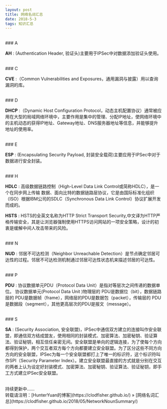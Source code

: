 ```yaml
---
layout: post
title: 网络名词汇总
date: 2018-5-3 
tags: 知识汇总        
---
```


<br>
### A    

**AH** : (Authentication Header, 验证头)主要用于IPSec中对数据添加验证头使用。    

<br>
### C    

**CVE** :（Common Vulnerabilities and Exposures，通用漏洞与披露）用以查询漏洞的库。    

<br>
### D    

**DHCP** :（Dynamic Host Configuration Protocol，动态主机配置协议）通常被应用在大型的局域网络环境中，主要作用是集中的管理、分配IP地址，使网络环境中的主机动态的获得IP地址、Gateway地址、DNS服务器地址等信息，并能够提升地址的使用率。    

<br>
### E        

**ESP** : (Encapsulating Security Payload, 封装安全载荷)主要应用于IPSec中对于数据进行安全封装。    

<br>
### H    

**HDLC** :  高级数据链路控制（High-Level Data Link Control或简称HDLC），是一个在同步网上传输 数据、面向比特的数据链路层协议，它是由国际标准化组织（ISO）根据IBM公司的SDLC（Synchronous Data Link Control）协议扩展开发而成的。   

**HSTS** : HSTS的全英文名称为HTTP Strict Transport Security,中文译为HTTP严格传输安全，其是让浏览器强制使用HTTPS访问网站的一项安全策略，设计的初衷是缓解中间人攻击带来的风险。    

<br>
### N     

**NUD** : 邻居不可达检测（Neighbor Unreachable Detection）是节点确定邻居可达性的过程。邻居不可达检测机制通过邻居可达性状态机来描述邻居的可达性。    

<br>
### P     

**PDU** : 协议数据单元PDU（Protocol Data Unit）是指对等层次之间传递的数据单位。 协议数据单元(Protocol Data Unit )物理层的 PDU是数据位（bit），数据链路层的 PDU是数据帧（frame），网络层的PDU是数据包（packet），传输层的 PDU是数据段（segment），其他更高层次的PDU是报文（message）。   

<br>
### S    

**SA** : (Security Association, 安全联盟)，IPSec中通信双方建立的连接叫作安全联盟，即通信双方结成盟友，使用相同的封装模式、加密算法、加密秘钥、验证算法、验证秘钥，相互信任亲密无间。安全联盟是单向的逻辑连接，为了使每个方向都得到保护，两个交互者双方每个方向都要建立安全联盟。为了区分这些不同方向方向的安全联盟，IPSec为每一个安全联盟都打上了唯一的标识符，这个标识符叫作SPI（Security Parameter Index）。建立安全联盟最直接的方式就是分别在交互的两者上认为设定好封装模式、加密算法、加密秘钥、验证算法、验证秘钥，即手工方式建立IPSec安全联盟。      



    
<br>
持续更新中......    

<br> 
转载请注明：[HunterYuan的博客](https://clodfisher.github.io/) » [网络名词汇总](https://clodfisher.github.io/2018/05/NetworkNounSummary/)      
